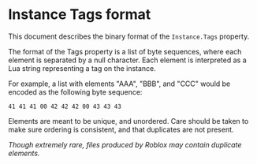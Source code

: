 # Instance Tags format
This document describes the binary format of the `Instance.Tags` property.

The format of the Tags property is a list of byte sequences, where each element
is separated by a null character. Each element is interpreted as a Lua string
representing a tag on the instance.

For example, a list with elements "AAA", "BBB", and "CCC" would be encoded as
the following byte sequence:

```text
41 41 41 00 42 42 42 00 43 43 43
```

Elements are meant to be unique, and unordered. Care should be taken to make
sure ordering is consistent, and that duplicates are not present.

*Though extremely rare, files produced by Roblox may contain duplicate
elements.*
